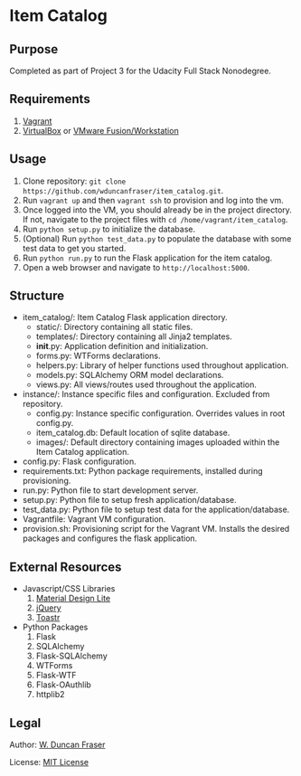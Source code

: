 # Item Catalog
## Purpose
Completed as part of Project 3 for the Udacity Full Stack Nonodegree.

## Requirements
1.  [Vagrant](https://www.vagrantup.com/)
1.  [VirtualBox](https://www.virtualbox.org/) or [VMware Fusion/Workstation](https://www.vmware.com/)

## Usage
1.  Clone repository: `git clone https://github.com/wduncanfraser/item_catalog.git`.
1.  Run `vagrant up` and then `vagrant ssh` to provision and log into the vm.
1.  Once logged into the VM, you should already be in the project directory. If not, navigate to the project files with ```cd /home/vagrant/item_catalog```.
1.  Run `python setup.py` to initialize the database.
1.  (Optional) Run `python test_data.py` to populate the database with some test data to get you started.
1.  Run `python run.py` to run the Flask application for the item catalog.
1.  Open a web browser and navigate to `http://localhost:5000`.

## Structure
+   item_catalog/: Item Catalog Flask application directory.
    +   static/: Directory containing all static files.
    +   templates/: Directory containing all Jinja2 templates.
    +   __init__.py: Application definition and initialization.
    +   forms.py: WTForms declarations.
    +   helpers.py: Library of helper functions used throughout application.
    +   models.py: SQLAlchemy ORM model declarations.
    +   views.py: All views/routes used throughout the application.
+   instance/: Instance specific files and configuration. Excluded from repository.
    +   config.py: Instance specific configuration. Overrides values in root config.py.
    +   item_catalog.db: Default location of sqlite database.
    +   images/: Default directory containing images uploaded within the Item Catalog application.
+   config.py: Flask configuration.
+   requirements.txt: Python package requirements, installed during provisioning.
+   run.py: Python file to start development server.
+   setup.py: Python file to setup fresh application/database.
+   test_data.py: Python file to setup test data for the application/database.
+   Vagrantfile: Vagrant VM configuration.
+   provision.sh: Provisioning script for the Vagrant VM. Installs the desired packages and configures the flask application.

## External Resources
+   Javascript/CSS Libraries
    1.  [Material Design Lite](http://www.getmdl.io/)
    1.  [jQuery](https://jquery.com/)
    1.  [Toastr](http://codeseven.github.io/toastr/)
+   Python Packages
    1.  Flask
    1.  SQLAlchemy
    1.  Flask-SQLAlchemy
    1.  WTForms
    1.  Flask-WTF
    1.  Flask-OAuthlib
    1.  httplib2

## Legal
Author: [W. Duncan Fraser](duncan@wduncanfraser.com)

License: [MIT License](LICENSE)